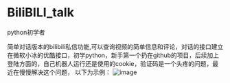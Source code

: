 # BiliBILI_talk
python初学者

简单对话版本的bilibili私信功能,可以查询视频的简单信息和评论，对话的接口建立在微软小冰的优酷接口，初学python，新手第一个扔在github的项目，后续加上登陆方面的，自己机器人运行还是使用的cookie，验证码是一个头疼的问题，最近在慢慢解决这个问题，
以下为示例：
![image](https://github.com/dorapp/bilibili_talk/blob/master/Screenshot_2017-10-24-17-29-09.png)
